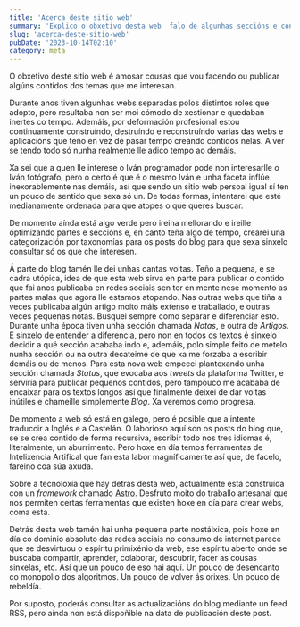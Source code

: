 ```yaml
---
title: 'Acerca deste sitio web'
summary: 'Explico o obxetivo desta web  falo de algunhas seccións e concreto'
slug: 'acerca-deste-sitio-web'
pubDate: '2023-10-14T02:10'
category: meta
---
```


O obxetivo deste sitio web é amosar cousas que vou facendo ou publicar algúns contidos dos temas que me interesan. 

Durante anos tiven algunhas webs separadas polos distintos roles que adopto, pero resultaba non ser moi cómodo de xestionar e quedaban inertes co tempo. Ademáis, por deformación profesional estou continuamente construíndo, destruíndo e reconstruíndo varias das webs e aplicacións que teño en vez de pasar tempo creando contidos nelas. A ver se tendo todo só nunha realmente lle adico tempo ao demáis.

Xa sei que a quen lle interese o Iván programador pode non interesarlle o Iván fotógrafo, pero o certo é que é o mesmo Iván e unha faceta inflúe inexorablemente nas demáis, así que sendo un sitio web persoal igual sí ten un pouco de sentido que sexa só un. De todas formas, intentarei que esté medianamente ordenada para que atopes o que queres buscar.

De momento aínda está algo verde pero ireina mellorando e ireille optimizando partes e seccións e, en canto teña algo de tempo, crearei una categorización por taxonomías para os posts do blog para que sexa sinxelo consultar só os que che interesen.

Á parte do blog tamén lle dei unhas cantas voltas. Teño a pequena, e se cadra utópica, idea de que esta web sirva en parte para publicar o contido que fai anos publicaba en redes sociais sen ter en mente nese momento as partes malas que agora lle estamos atopando. Nas outras webs que tiña a veces publicaba algún artigo moito máis extenso e traballado, e outras veces pequenas notas. Busquei sempre como separar e diferenciar esto. Durante unha época tiven unha sección chamada *Notas*, e outra de *Artigos*. É sinxelo de entender a diferencia, pero non en todos os textos é sinxelo decidir a qué sección acababa indo e, ademáis, polo simple feito de metelo nunha sección ou na outra decateime de que xa me forzaba a escribir demáis ou de menos. Para esta nova web empecei plantexando unha sección chamada *Status*, que evocaba aos *tweets* da plataforma Twitter, e serviría para publicar pequenos contidos, pero tampouco me acababa de encaixar para os textos longos así que finalmente deixei de dar voltas inútiles e chameille simplemente *Blog*. Xa veremos como progresa.

De momento a web só está en galego, pero é posible que a intente traduccir a Inglés e a Castelán. O laborioso aquí son os posts do blog que, se se crea contido de forma recursiva, escribir todo nos tres idiomas é, literalmente, un aburrimento. Pero hoxe en día temos ferramentas de Intelixencia Artifical que fan esta labor magníficamente así que, de facelo, fareino coa súa axuda.

Sobre a tecnoloxía que hay detrás desta web, actualmente está construída con un *framework* chamado [Astro](https://astro.build/). Desfruto moito do traballo artesanal que nos permiten certas ferramentas que existen hoxe en día para crear webs, coma esta.

Detrás desta web tamén hai unha pequena parte nostálxica, pois hoxe en día co dominio absoluto das redes sociais no consumo de internet parece que se desvirtuou o espíritu primixénio da web, ese espíritu aberto onde se buscaba compartir, aprender, colaborar, descubrir, facer as cousas sinxelas, etc. Así que un pouco de eso hai aquí. Un pouco de desencanto co monopolio dos algoritmos. Un pouco de volver ás orixes. Un pouco de rebeldía. 

Por suposto, poderás consultar as actualizacións do blog mediante un feed RSS, pero aínda non está dispoñible na data de publicación deste post.
